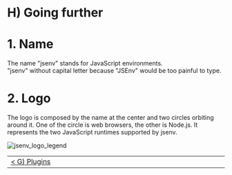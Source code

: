 # H) Going further

# 1. Name

The name "jsenv" stands for JavaScript environments.<br />
"jsenv" without capital letter because "JSEnv" would be too painful to type.

# 2. Logo

The logo is composed by the name at the center and two circles orbiting around it.
One of the circle is web browsers, the other is Node.js.
It represents the two JavaScript runtimes supported by jsenv.

![jsenv_logo_legend](https://github.com/jsenv/core/assets/443639/8317a70f-cd53-42c2-ba18-96c53669c2b4)

<!-- PLACEHOLDER_START:PREV_NEXT_NAV -->
<table>
 <tr>
  <td width="2000px" align="left" nowrap>
   <a href="../g_plugins/g_plugins.md">&lt; G) Plugins</a>
  </td>
  <td width="2000px" align="right" nowrap>
   <a href="../i_test_in_node/i_test_in_node.md">&gt; I) Test in Node.js</a>
  </td>
 </tr>
<table>
<!-- PLACEHOLDER_END -->
